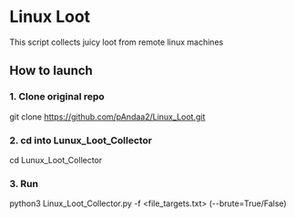 # Linux Loot
This script collects juicy loot from remote linux machines

## How to launch
### 1. Clone original repo
git clone https://github.com/pAndaa2/Linux_Loot.git

### 2. cd into Lunux_Loot_Collector
cd Lunux_Loot_Collector

### 3. Run
python3 Linux_Loot_Collector.py -f <file_targets.txt> (--brute=True/False)
